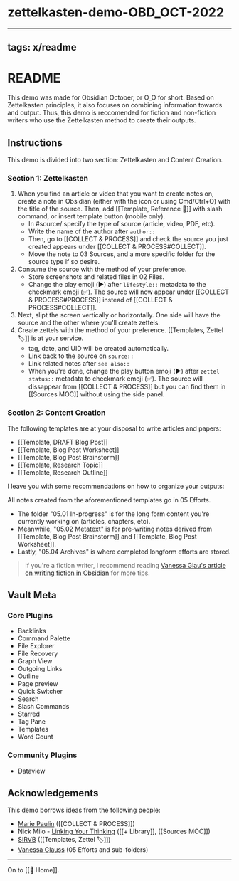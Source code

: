 # zettelkasten-demo-OBD_OCT-2022
---
tags: x/readme
---

# README

This demo was made for Obsidian October, or O_O for short. Based on Zettelkasten principles, it also focuses on combining information towards and output. Thus, this demo is reccomended for fiction and non-fiction writers who use the Zettelkasten method to create their outputs.

## Instructions 

This demo is divided into two section: Zettelkasten and Content Creation.

### Section 1: Zettelkasten

1. When you find an article or video that you want to create notes on, create a note in Obsidian (either with the icon or using Cmd/Ctrl+O) with the title of the source. Then, add [[Template, Reference 📖]] with slash command, or insert template button (mobile only).
	- In #source/ specify the type of source (article, video, PDF, etc).
	- Write the name of the author after `author::`
	- Then, go to [[COLLECT & PROCESS]] and check the source you just created appears under [[COLLECT & PROCESS#COLLECT]].
	- Move the note to 03 Sources, and a more specific folder for the source type if so desire.
2. Consume the source with the method of your preference.
	- Store screenshots and related files in 02 Files.
	- Change the play emoji (▶️) after `lifestyle::` metadata to the checkmark emoji (✅). The source will now appear under [[COLLECT & PROCESS#PROCESS]] instead of [[COLLECT & PROCESS#COLLECT]].
3.  Next, slipt the screen vertically or horizontally. One side will have the source and the other where you'll create zettels.
4. Create zettels with the method of your preference. [[Templates, Zettel 🏷️]] is at your service.
	- tag, date, and UID will be created automatically.
	- Link back to the source on `source::`
	- Link related notes after `see also::`
	- When you're done, change the play button emoji (▶️) after `zettel status::` metadata to checkmark emoji (✅). The source will dissappear from [[COLLECT & PROCESS]] but you can find them in [[Sources MOC]] without using the side panel.

### Section 2: Content Creation 
The following templates are at your disposal to write articles and papers:
- [[Template, DRAFT Blog Post]]
- [[Template, Blog Post Worksheet]]
- [[Template, Blog Post Brainstorm]]
- [[Template, Research Topic]]
- [[Template, Research Outline]]

I leave you with some recommendations on how to organize your outputs:

All notes created from the aforementioned templates go in 05 Efforts. 
- The folder "05.01 In-progress" is for the long form content you're currently working on (articles, chapters, etc).
- Meanwhile, "05.02 Metatext" is for pre-writing notes derived from [[Template, Blog Post Brainstorm]] and [[Template, Blog Post Worksheet]]. 
- Lastly, "05.04 Archives" is where completed longform efforts are stored.

> If you're a fiction writer, I recommend reading [Vanessa Glau's article on writing fiction in Obsidian](https://write.as/vanessaglau/how-i-plan-and-write-fiction-in-obsidian) for more tips.

## Vault Meta

### Core Plugins
- Backlinks
- Command Palette 
- File Explorer 
- File Recovery 
- Graph View
- Outgoing Links
- Outline
- Page preview
- Quick Switcher
- Search
- Slash Commands
- Starred
- Tag Pane
- Templates 
- Word Count 

### Community Plugins
- Dataview

## Acknowledgements
This demo borrows ideas from the following people: 
- [Marie Paulin](https://youtu.be/QmS6EzijODU) ([[COLLECT & PROCESS]])
- Nick Milo - [Linking Your Thinking](https://www.linkingyourthinking.com/) ([[+ Library]], [[Sources MOC]])
- [SIRVB](https://publish.obsidian.md/slrvb/90+Site/SlRvb+Home) ([[Templates, Zettel 🏷️]])
- [Vanessa Glauss](https://write.as/vanessaglau/how-i-plan-and-write-fiction-in-obsidian) (05 Efforts and sub-folders)

--- 

On to [[🏡 Home]].